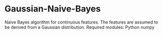 # Gaussian-Naive-Bayes

Naive Bayes algorithm for continuous features.
The features are assumed to be derived from a Gaussian distribution.
Required modules:
  Python numpy
